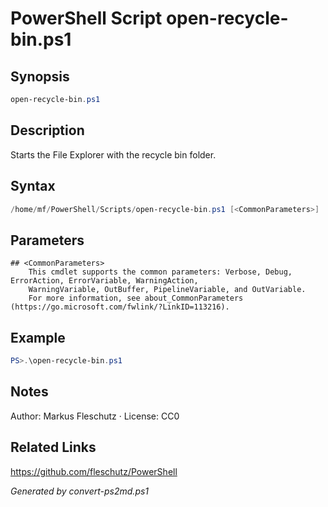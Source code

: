 # PowerShell Script open-recycle-bin.ps1

## Synopsis
```powershell
open-recycle-bin.ps1
```

## Description
Starts the File Explorer with the recycle bin folder.

## Syntax
```powershell
/home/mf/PowerShell/Scripts/open-recycle-bin.ps1 [<CommonParameters>]
```

## Parameters

```
## <CommonParameters>
    This cmdlet supports the common parameters: Verbose, Debug, ErrorAction, ErrorVariable, WarningAction, 
    WarningVariable, OutBuffer, PipelineVariable, and OutVariable.
    For more information, see about_CommonParameters (https://go.microsoft.com/fwlink/?LinkID=113216).
```

## Example
```powershell
PS>.\open-recycle-bin.ps1
```


## Notes
Author: Markus Fleschutz · License: CC0

## Related Links
https://github.com/fleschutz/PowerShell

*Generated by convert-ps2md.ps1*
